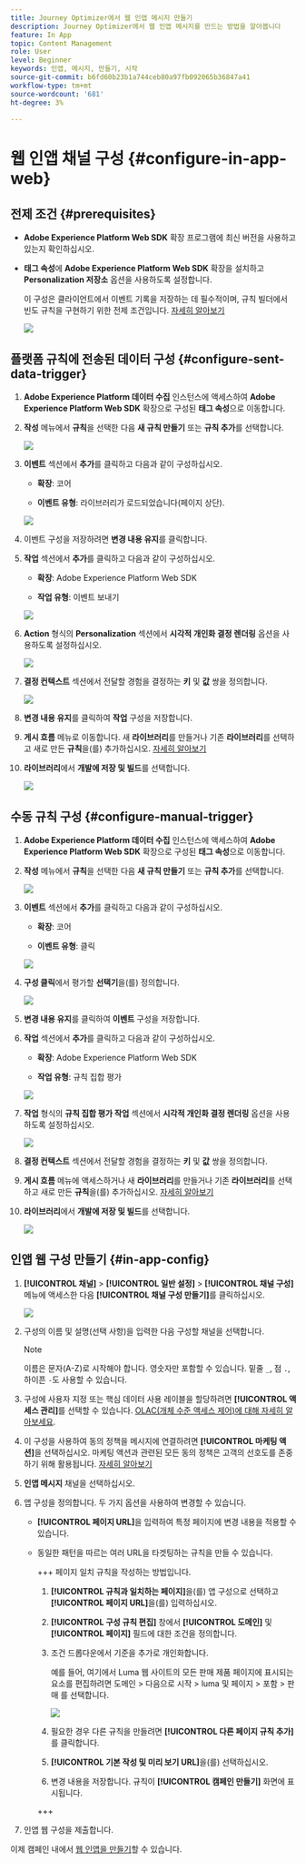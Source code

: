 ```yaml
---
title: Journey Optimizer에서 웹 인앱 메시지 만들기
description: Journey Optimizer에서 웹 인앱 메시지를 만드는 방법을 알아봅니다
feature: In App
topic: Content Management
role: User
level: Beginner
keywords: 인앱, 메시지, 만들기, 시작
source-git-commit: b6fd60b23b1a744ceb80a97fb092065b36847a41
workflow-type: tm+mt
source-wordcount: '681'
ht-degree: 3%

---
```



# 웹 인앱 채널 구성 {#configure-in-app-web}

## 전제 조건 {#prerequisites}

* **Adobe Experience Platform Web SDK** 확장 프로그램에 최신 버전을 사용하고 있는지 확인하십시오.

* **태그 속성**&#x200B;에 **Adobe Experience Platform Web SDK** 확장을 설치하고 **Personalization 저장소** 옵션을 사용하도록 설정합니다.

  이 구성은 클라이언트에서 이벤트 기록을 저장하는 데 필수적이며, 규칙 빌더에서 빈도 규칙을 구현하기 위한 전제 조건입니다. [자세히 알아보기](https://experienceleague.adobe.com/docs/experience-platform/tags/extensions/client/web-sdk/web-sdk-extension-configuration.html?lang=en)

  ![](assets/configure_web_inapp_1.png)

## 플랫폼 규칙에 전송된 데이터 구성 {#configure-sent-data-trigger}

1. **Adobe Experience Platform 데이터 수집** 인스턴스에 액세스하여 **Adobe Experience Platform Web SDK** 확장으로 구성된 **태그 속성**&#x200B;으로 이동합니다.

1. **작성** 메뉴에서 **규칙**&#x200B;을 선택한 다음 **새 규칙 만들기** 또는 **규칙 추가**&#x200B;를 선택합니다.

   ![](assets/configure_web_inapp_2.png)

1. **이벤트** 섹션에서 **추가**&#x200B;를 클릭하고 다음과 같이 구성하십시오.

   * **확장**: 코어

   * **이벤트 유형**: 라이브러리가 로드되었습니다(페이지 상단).

   ![](assets/configure_web_inapp_3.png)

1. 이벤트 구성을 저장하려면 **변경 내용 유지**&#x200B;를 클릭합니다.

1. **작업** 섹션에서 **추가**&#x200B;를 클릭하고 다음과 같이 구성하십시오.

   * **확장**: Adobe Experience Platform Web SDK

   * **작업 유형**: 이벤트 보내기

   ![](assets/configure_web_inapp_4.png)

1. **Action** 형식의 **Personalization** 섹션에서 **시각적 개인화 결정 렌더링** 옵션을 사용하도록 설정하십시오.

   ![](assets/configure_web_inapp_5.png)

1. **결정 컨텍스트** 섹션에서 전달할 경험을 결정하는 **키** 및 **값** 쌍을 정의합니다.

   ![](assets/configure_web_inapp_6.png)

1. **변경 내용 유지**&#x200B;를 클릭하여 **작업** 구성을 저장합니다.

1. **게시 흐름** 메뉴로 이동합니다. 새 **라이브러리**&#x200B;를 만들거나 기존 **라이브러리**&#x200B;를 선택하고 새로 만든 **규칙**&#x200B;을(를) 추가하십시오. [자세히 알아보기](https://experienceleague.adobe.com/docs/experience-platform/tags/publish/libraries.html?lang=en#create-a-library)

1. **라이브러리**&#x200B;에서 **개발에 저장 및 빌드**&#x200B;를 선택합니다.

   ![](assets/configure_web_inapp_7.png)

## 수동 규칙 구성 {#configure-manual-trigger}

1. **Adobe Experience Platform 데이터 수집** 인스턴스에 액세스하여 **Adobe Experience Platform Web SDK** 확장으로 구성된 **태그 속성**&#x200B;으로 이동합니다.

1. **작성** 메뉴에서 **규칙**&#x200B;을 선택한 다음 **새 규칙 만들기** 또는 **규칙 추가**&#x200B;를 선택합니다.

   ![](assets/configure_web_inapp_8.png)

1. **이벤트** 섹션에서 **추가**&#x200B;를 클릭하고 다음과 같이 구성하십시오.

   * **확장**: 코어

   * **이벤트 유형**: 클릭

   ![](assets/configure_web_inapp_9.png)

1. **구성 클릭**&#x200B;에서 평가할 **선택기**&#x200B;을(를) 정의합니다.

   ![](assets/configure_web_inapp_10.png)

1. **변경 내용 유지**&#x200B;를 클릭하여 **이벤트** 구성을 저장합니다.

1. **작업** 섹션에서 **추가**&#x200B;를 클릭하고 다음과 같이 구성하십시오.

   * **확장**: Adobe Experience Platform Web SDK

   * **작업 유형**: 규칙 집합 평가

   ![](assets/configure_web_inapp_11.png)

1. **작업** 형식의 **규칙 집합 평가 작업** 섹션에서 **시각적 개인화 결정 렌더링** 옵션을 사용하도록 설정하십시오.

   ![](assets/configure_web_inapp_13.png)

1. **결정 컨텍스트** 섹션에서 전달할 경험을 결정하는 **키** 및 **값** 쌍을 정의합니다.

1. **게시 흐름** 메뉴에 액세스하거나 새 **라이브러리**&#x200B;를 만들거나 기존 **라이브러리**&#x200B;를 선택하고 새로 만든 **규칙**&#x200B;을(를) 추가하십시오. [자세히 알아보기](https://experienceleague.adobe.com/docs/experience-platform/tags/publish/libraries.html?lang=en#create-a-library)

1. **라이브러리**&#x200B;에서 **개발에 저장 및 빌드**&#x200B;를 선택합니다.

   ![](assets/configure_web_inapp_14.png)

## 인앱 웹 구성 만들기 {#in-app-config}

1. **[!UICONTROL 채널]** > **[!UICONTROL 일반 설정]** > **[!UICONTROL 채널 구성]** 메뉴에 액세스한 다음 **[!UICONTROL 채널 구성 만들기]**&#x200B;를 클릭하십시오.

   ![](assets/in-app-web-config-1.png)

1. 구성의 이름 및 설명(선택 사항)을 입력한 다음 구성할 채널을 선택합니다.

   >[!NOTE]
   >
   > 이름은 문자(A-Z)로 시작해야 합니다. 영숫자만 포함할 수 있습니다. 밑줄 `_`, 점 `.`, 하이픈 `-`도 사용할 수 있습니다.

1. 구성에 사용자 지정 또는 핵심 데이터 사용 레이블을 할당하려면 **[!UICONTROL 액세스 관리]**&#x200B;를 선택할 수 있습니다. [OLAC(개체 수준 액세스 제어)에 대해 자세히 알아보세요](../administration/object-based-access.md).

1. 이 구성을 사용하여 동의 정책을 메시지에 연결하려면 **[!UICONTROL 마케팅 액션]**&#x200B;을 선택하십시오. 마케팅 액션과 관련된 모든 동의 정책은 고객의 선호도를 존중하기 위해 활용됩니다. [자세히 알아보기](../action/consent.md#surface-marketing-actions)

1. **인앱 메시지** 채널을 선택하십시오.

1. 앱 구성을 정의합니다. 두 가지 옵션을 사용하여 변경할 수 있습니다.

   * **[!UICONTROL 페이지 URL]**&#x200B;을 입력하여 특정 페이지에 변경 내용을 적용할 수 있습니다.

   * 동일한 패턴을 따르는 여러 URL을 타겟팅하는 규칙을 만들 수 있습니다.

     +++ 페이지 일치 규칙을 작성하는 방법입니다.

      1. **[!UICONTROL 규칙과 일치하는 페이지]**&#x200B;을(를) 앱 구성으로 선택하고 **[!UICONTROL 페이지 URL]**&#x200B;을(를) 입력하십시오.

      1. **[!UICONTROL 구성 규칙 편집]** 창에서 **[!UICONTROL 도메인]** 및 **[!UICONTROL 페이지]** 필드에 대한 조건을 정의합니다.
      1. 조건 드롭다운에서 기준을 추가로 개인화합니다.

         예를 들어, 여기에서 Luma 웹 사이트의 모든 판매 제품 페이지에 표시되는 요소를 편집하려면 도메인 > 다음으로 시작 > luma 및 페이지 > 포함 > 판매 를 선택합니다.

         ![](assets/in_app_web_surface_4.png)

      1. 필요한 경우 다른 규칙을 만들려면 **[!UICONTROL 다른 페이지 규칙 추가]**&#x200B;를 클릭합니다.

      1. **[!UICONTROL 기본 작성 및 미리 보기 URL]**&#x200B;을(를) 선택하십시오.

      1. 변경 내용을 저장합니다. 규칙이 **[!UICONTROL 캠페인 만들기]** 화면에 표시됩니다.

     +++

1. 인앱 웹 구성을 제출합니다.

이제 캠페인 내에서 [웹 인앱을 만들기](../in-app/create-in-app-web.md)할 수 있습니다.
